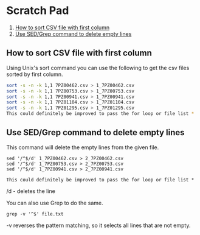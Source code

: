 # Scratch Pad

1. [How to sort CSV file with first column](#sort_csv)
2. [Use SED/Grep command to delete empty lines](#deletempty)

## How to sort CSV file with first column <a name="sort_csv"></a>

Using Unix's sort command you can use the following to get the csv files sorted by first column. 

```bash
sort -s -n -k 1,1 7PZ00462.csv > 1_7PZ00462.csv
sort -s -n -k 1,1 7PZ00753.csv > 1_7PZ00753.csv
sort -s -n -k 1,1 7PZ00941.csv > 1_7PZ00941.csv
sort -s -n -k 1,1 7PZ01104.csv > 1_7PZ01104.csv
sort -s -n -k 1,1 7PZ01295.csv > 1_7PZ01295.csv
This could definitely be improved to pass the for loop or file list *
```

## Use SED/Grep command to delete empty lines <a name="deletempty"></a>

This command will delete the empty lines from the given file. 

```
sed '/^$/d' 1_7PZ00462.csv > 2_7PZ00462.csv
sed '/^$/d' 1_7PZ00753.csv > 2_7PZ00753.csv
sed '/^$/d' 1_7PZ00941.csv > 2_7PZ00941.csv

This could definitely be improved to pass the for loop or file list *
```
/d - deletes the line 


You can also use Grep to do the same. 

```
grep -v '^$' file.txt
```

-v reverses the pattern matching, so it selects all lines that are not empty.



